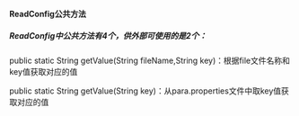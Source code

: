 #### ReadConfig公共方法

##### ReadConfig中公共方法有4个，供外部可使用的是2个：

public static String getValue(String fileName,String key)：根据file文件名称和key值获取对应的值

public static String getValue(String key)：从para.properties文件中取key值获取对应的值




